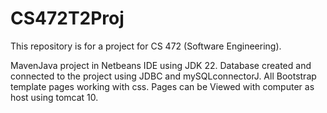 # CS472T2Proj
This repository is for a project for CS 472 (Software Engineering).

MavenJava project in Netbeans IDE using JDK 22. Database created and connected to the project using JDBC and mySQLconnectorJ. All Bootstrap template pages working with css. Pages can be Viewed with computer as host using tomcat 10.
